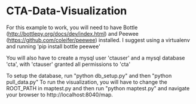 CTA-Data-Visualization
======================
For this example to work, you will need to have Bottle (http://bottlepy.org/docs/dev/index.html)
and Peewee (https://github.com/coleifer/peewee) installed. I suggest using a virtualenv and 
running 'pip install bottle peewee'

You will also have to create a mysql user 'ctauser' and a mysql database 'cta', with 'ctauser' granted all permissions to 'cta'

To setup the database, run "python db_setup.py" and then "python pull_data.py"
To run the visualization, you will have to change the ROOT_PATH in maptest.py and then run "python maptest.py" and navigate your browser to http://localhost:8040/map.
